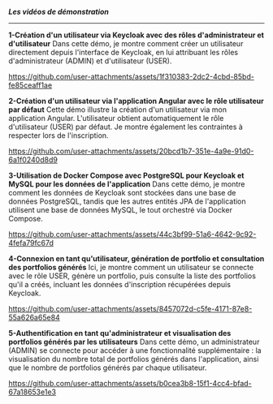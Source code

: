 ***Les vidéos de démonstration***
*********
**1-Création d'un utilisateur via Keycloak avec des rôles d'administrateur et d'utilisateur**
Dans cette démo, je montre comment créer un utilisateur directement depuis l'interface de Keycloak, en lui attribuant les rôles d'administrateur (ADMIN) et d'utilisateur (USER).


https://github.com/user-attachments/assets/1f310383-2dc2-4cbd-85bd-fe85ceaff1ae



**2-Création d'un utilisateur via l'application Angular avec le rôle utilisateur par défaut**
Cette démo illustre la création d'un utilisateur via mon application Angular. L'utilisateur obtient automatiquement le rôle d'utilisateur (USER) par défaut. Je montre également les contraintes à respecter lors de l'inscription.


https://github.com/user-attachments/assets/20bcd1b7-351e-4a9e-91d0-6a1f0240d8d9



**3-Utilisation de Docker Compose avec PostgreSQL pour Keycloak et MySQL pour les données de l'application**
Dans cette démo, je montre comment les données de Keycloak sont stockées dans une base de données PostgreSQL, tandis que les autres entités JPA de l'application utilisent une base de données MySQL, le tout orchestré via Docker Compose.


https://github.com/user-attachments/assets/44c3bf99-51a6-4642-9c92-4fefa79fc67d



**4-Connexion en tant qu'utilisateur, génération de portfolio et consultation des portfolios générés**
Ici, je montre comment un utilisateur se connecte avec le rôle USER, génère un portfolio, puis consulte la liste des portfolios qu'il a créés, incluant les données d'inscription récupérées depuis Keycloak.


https://github.com/user-attachments/assets/8457072d-c5fe-4171-87e8-55a626a65e84



**5-Authentification en tant qu'administrateur et visualisation des portfolios générés par les utilisateurs**
Dans cette démo, un administrateur (ADMIN) se connecte pour accéder à une fonctionnalité supplémentaire : la visualisation du nombre total de portfolios générés dans l'application, ainsi que le nombre de portfolios générés par chaque utilisateur.


https://github.com/user-attachments/assets/b0cea3b8-15f1-4cc4-bfad-67a18653e1e3


